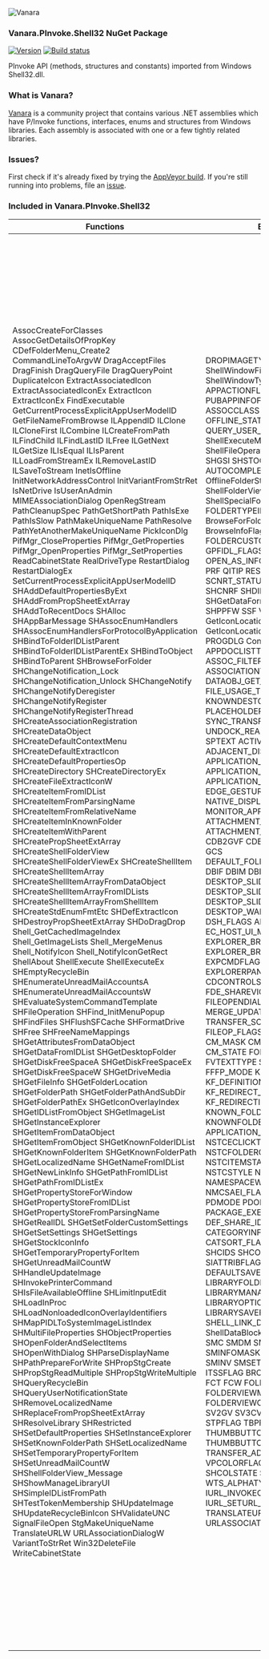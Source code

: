 ﻿![Vanara](https://raw.githubusercontent.com/dahall/Vanara/master/docs/icons/VanaraHeading.png)
### **Vanara.PInvoke.Shell32 NuGet Package**
[![Version](https://img.shields.io/nuget/v/Vanara.PInvoke.Shell32?label=NuGet&style=flat-square)](https://github.com/dahall/Vanara/releases)
[![Build status](https://img.shields.io/appveyor/build/dahall/vanara?label=AppVeyor%20build&style=flat-square)](https://ci.appveyor.com/project/dahall/vanara)

PInvoke API (methods, structures and constants) imported from Windows Shell32.dll.

### **What is Vanara?**

[Vanara](https://github.com/dahall/Vanara) is a community project that contains various .NET assemblies which have P/Invoke functions, interfaces, enums and structures from Windows libraries. Each assembly is associated with one or a few tightly related libraries.

### **Issues?**

First check if it's already fixed by trying the [AppVeyor build](https://ci.appveyor.com/nuget/vanara-prerelease).
If you're still running into problems, file an [issue](https://github.com/dahall/Vanara/issues).

### **Included in Vanara.PInvoke.Shell32**

Functions | Enumerations | Structures | Interfaces
--- | --- | --- | ---
AssocCreateForClasses AssocGetDetailsOfPropKey CDefFolderMenu_Create2 CommandLineToArgvW DragAcceptFiles DragFinish DragQueryFile DragQueryPoint DuplicateIcon ExtractAssociatedIcon ExtractAssociatedIconEx ExtractIcon ExtractIconEx FindExecutable GetCurrentProcessExplicitAppUserModelID GetFileNameFromBrowse ILAppendID ILClone ILCloneFirst ILCombine ILCreateFromPath ILFindChild ILFindLastID ILFree ILGetNext ILGetSize ILIsEqual ILIsParent ILLoadFromStreamEx ILRemoveLastID ILSaveToStream InetIsOffline InitNetworkAddressControl InitVariantFromStrRet IsNetDrive IsUserAnAdmin MIMEAssociationDialog OpenRegStream PathCleanupSpec PathGetShortPath PathIsExe PathIsSlow PathMakeUniqueName PathResolve PathYetAnotherMakeUniqueName PickIconDlg PifMgr_CloseProperties PifMgr_GetProperties PifMgr_OpenProperties PifMgr_SetProperties ReadCabinetState RealDriveType RestartDialog RestartDialogEx SetCurrentProcessExplicitAppUserModelID SHAddDefaultPropertiesByExt SHAddFromPropSheetExtArray SHAddToRecentDocs SHAlloc SHAppBarMessage SHAssocEnumHandlers SHAssocEnumHandlersForProtocolByApplication SHBindToFolderIDListParent SHBindToFolderIDListParentEx SHBindToObject SHBindToParent SHBrowseForFolder SHChangeNotification_Lock SHChangeNotification_Unlock SHChangeNotify SHChangeNotifyDeregister SHChangeNotifyRegister SHChangeNotifyRegisterThread SHCreateAssociationRegistration SHCreateDataObject SHCreateDefaultContextMenu SHCreateDefaultExtractIcon SHCreateDefaultPropertiesOp SHCreateDirectory SHCreateDirectoryEx SHCreateFileExtractIconW SHCreateItemFromIDList SHCreateItemFromParsingName SHCreateItemFromRelativeName SHCreateItemInKnownFolder SHCreateItemWithParent SHCreatePropSheetExtArray SHCreateShellFolderView SHCreateShellFolderViewEx SHCreateShellItem SHCreateShellItemArray SHCreateShellItemArrayFromDataObject SHCreateShellItemArrayFromIDLists SHCreateShellItemArrayFromShellItem SHCreateStdEnumFmtEtc SHDefExtractIcon SHDestroyPropSheetExtArray SHDoDragDrop Shell_GetCachedImageIndex Shell_GetImageLists Shell_MergeMenus Shell_NotifyIcon Shell_NotifyIconGetRect ShellAbout ShellExecute ShellExecuteEx SHEmptyRecycleBin SHEnumerateUnreadMailAccountsA SHEnumerateUnreadMailAccountsW SHEvaluateSystemCommandTemplate SHFileOperation SHFind_InitMenuPopup SHFindFiles SHFlushSFCache SHFormatDrive SHFree SHFreeNameMappings SHGetAttributesFromDataObject SHGetDataFromIDList SHGetDesktopFolder SHGetDiskFreeSpaceA SHGetDiskFreeSpaceEx SHGetDiskFreeSpaceW SHGetDriveMedia SHGetFileInfo SHGetFolderLocation SHGetFolderPath SHGetFolderPathAndSubDir SHGetFolderPathEx SHGetIconOverlayIndex SHGetIDListFromObject SHGetImageList SHGetInstanceExplorer SHGetItemFromDataObject SHGetItemFromObject SHGetKnownFolderIDList SHGetKnownFolderItem SHGetKnownFolderPath SHGetLocalizedName SHGetNameFromIDList SHGetNewLinkInfo SHGetPathFromIDList SHGetPathFromIDListEx SHGetPropertyStoreForWindow SHGetPropertyStoreFromIDList SHGetPropertyStoreFromParsingName SHGetRealIDL SHGetSetFolderCustomSettings SHGetSetSettings SHGetSettings SHGetStockIconInfo SHGetTemporaryPropertyForItem SHGetUnreadMailCountW SHHandleUpdateImage SHInvokePrinterCommand SHIsFileAvailableOffline SHLimitInputEdit SHLoadInProc SHLoadNonloadedIconOverlayIdentifiers SHMapPIDLToSystemImageListIndex SHMultiFileProperties SHObjectProperties SHOpenFolderAndSelectItems SHOpenWithDialog SHParseDisplayName SHPathPrepareForWrite SHPropStgCreate SHPropStgReadMultiple SHPropStgWriteMultiple SHQueryRecycleBin SHQueryUserNotificationState SHRemoveLocalizedName SHReplaceFromPropSheetExtArray SHResolveLibrary SHRestricted SHSetDefaultProperties SHSetInstanceExplorer SHSetKnownFolderPath SHSetLocalizedName SHSetTemporaryPropertyForItem SHSetUnreadMailCountW SHShellFolderView_Message SHShowManageLibraryUI SHSimpleIDListFromPath SHTestTokenMembership SHUpdateImage SHUpdateRecycleBinIcon SHValidateUNC SignalFileOpen StgMakeUniqueName TranslateURLW URLAssociationDialogW VariantToStrRet Win32DeleteFile WriteCabinetState                                                                     | DROPIMAGETYPE FD_FLAGS ShellWindowFindWindowOptions ShellWindowTypeConstants TI_FLAGS APPACTIONFLAGS APPINFODATAFLAGS PUBAPPINFOFLAGS ABE ABM ABN ABS ASSOCCLASS NIF NIIF NIM NIN NIS OFFLINE_STATUS PRINTACTION QUERY_USER_NOTIFICATION_STATE ShellExecuteMaskFlags ShellFileOperation SHERB SHGFI SHGNLI SHGSI SHSTOCKICONID AUTOCOMPLETEOPTIONS OfflineFolderStatus ShellFolderViewOptions ShellSpecialFolderConstants BHID FOLDERTYPEID BrowseForFolderMessages BrowseInfoFlag CLOSEPROPS CSIDL FCS FOLDERCUSTOMSETTINGSMASK GPFIDL_FLAGS MM OFASI OPEN_AS_INFO_FLAGS OPENPROPS PCS PRF QITIP RESTRICTIONS SCNRT_STATUS SHARD SHCNE SHCNF SHCNRF SHDID SHFMT_ID SHFMT_OPT SHGetDataFormat SHGFP SHIL SHOP SHPPFW SSF VALIDATEUNC GetIconLocationFlags GetIconLocationResultFlags PDTIMER PROGDLG ControlPanelItem CPVIEW APPDOCLISTTYPE ARCONTENT ASSOC_FILTER ASSOCIATIONLEVEL ASSOCIATIONTYPE DATAOBJ_GET_ITEM_FLAGS FILE_USAGE_TYPE KNOWNDESTCATEGORY OF_CAP PLACEHOLDER_STATES SLGP SVGIO SYNC_TRANSFER_STATUS UNDOCK_REASON SPBEGINF SPINITF SPTEXT ACTIVATEOPTIONS ADJACENT_DISPLAY_EDGES APPLICATION_VIEW_MIN_WIDTH APPLICATION_VIEW_ORIENTATION APPLICATION_VIEW_STATE EDGE_GESTURE_KIND NATIVE_DISPLAY_ORIENTATION MONITOR_APP_VISIBILITY ATTACHMENT_ACTION ATTACHMENT_PROMPT CDBE_ACTIONS CDB2GVF CDB2N CDBOSC CMF CMIC GCS DEFAULT_FOLDER_MENU_RESTRICTIONS DBIF DBIM DBIMF DESKTOP_SLIDESHOW_DIRECTION DESKTOP_SLIDESHOW_OPTIONS DESKTOP_SLIDESHOW_STATE DESKTOP_WALLPAPER_POSITION DSH_FLAGS AHE_TYPE EC_HOST_UI_MODE EXPLORER_BROWSER_FILL_FLAGS EXPLORER_BROWSER_OPTIONS EXPCMDFLAGS EXPCMDSTATE EXPLORERPANESTATE IEIFLAG CDCONTROLSTATEF FDAP FDE_SHAREVIOLATION_RESPONSE FILEOPENDIALOGOPTIONS MERGE_UPDATE_STATUS TRANSFER_SOURCE_FLAGS FILEOP_FLAGS CM_ENUM_FLAGS CM_MASK CM_SET_WIDTH_VALUE CM_STATE FOLDERLOGICALVIEWMODE FVTEXTTYPE SORTDIRECTION FFFP_MODE KF_CATEGORY KF_DEFINITION_FLAGS KF_REDIRECT_FLAGS KF_REDIRECTION_CAPABILITIES KNOWN_FOLDER_FLAG KNOWNFOLDERID APPLICATION_VIEW_SIZE_PREFERENCE NSTCECLICKTYPE NSTCEHITTEST NSTCFOLDERCAPABILITIES NSTCGNI NSTCITEMSTATE NSTCROOTSTYLE NSTCSTYLE NSTCSTYLE2 NAMESPACEWALKFLAG NMCII_FLAGS NMCSAEI_FLAGS NWMF OPPROGDLGF PDMODE PDOPSTATUS SPACTION PACKAGE_EXECUTION_STATE DEF_SHARE_ID SHARE_ROLE CATEGORYINFO_FLAGS CATSORT_FLAGS FOLDER_ENUM_MODE SHCIDS SHCONTF SHGDNF ISIOI SFGAO SIATTRIBFLAGS SICHINTF SIGDN SIIGBF DEFAULTSAVEFOLDERTYPE LIBRARYFOLDERFILTER LIBRARYMANAGEDIALOGOPTIONS LIBRARYOPTIONFLAGS LIBRARYSAVEFLAGS SHELL_LINK_DATA_FLAGS ShellDataBlockSignature SLR_FLAGS SMC SMDM SMINFOFLAGS SMINFOMASK SMINFOTYPE SMINIT SMINV SMSET EXPPS IRTIR_TASK ITSSFLAG BROWSERFRAMEOPTIONS FCT FCW FOLDERFLAGS FOLDERVIEWMODE FOLDERVIEWOPTIONS SBSP SFVM SV2GV SV3CVW3_FLAGS SVSIF SVUIA STPFLAG TBPFLAG THUMBBUTTONFLAGS THUMBBUTTONMASK TRANSFER_ADVISE_STATE VPCOLORFLAGS VPWATERMARKFLAGS SHCOLSTATE STRRET_TYPE WTS_ALPHATYPE IURL_INVOKECOMMAND_FLAGS IURL_SETURL_FLAGS TRANSLATEURL_IN_FLAGS URLASSOCIATIONDIALOG_IN_FLAGS                                             | CIDA DROPDESCRIPTION DROPFILES FILE_ATTRIBUTES_ARRAY FILEDESCRIPTOR FILEGROUPDESCRIPTOR NETRESOURCE NRESARRAY SHDRAGIMAGE NOTIFICATION_USER_INPUT_DATA APPCATEGORYINFO APPCATEGORYINFOLIST APPINFODATA PUBAPPINFO SLOWAPPINFO APPBARDATA ASSOCIATIONELEMENT NOTIFYICONDATA NOTIFYICONIDENTIFIER SHELLEXECUTEINFO SHFILEINFO SHFILEOPSTRUCT SHQUERYRBINFO SHSTOCKICONINFO BROWSEINFO CABINETSTATE COORD CSFV DATABLOCKHEADER DEFCONTEXTMENU EXP_DARWIN_LINK EXP_SPECIAL_FOLDER EXP_SZ_LINK HLOCK HPIF HPSXA NT_CONSOLE_PROPS NT_FE_CONSOLE_PROPS OPENASINFO PROPPRG SFV_CREATE SHARDAPPIDINFO SHARDAPPIDINFOIDLIST SHARDAPPIDINFOLINK SHChangeNotifyEntry SHDESCRIPTIONID SHELLFLAGSTATE SHELLSTATE SHFOLDERCUSTOMSETTINGS CMINVOKECOMMANDINFOEX DESKBANDINFO COMDLG_FILTERSPEC CM_COLUMNINFO SORTCOLUMN KNOWNFOLDER_DEFINITION NSTCCUSTOMDRAW PERSIST_FOLDER_TARGET_INFO PREVIEWHANDLERFRAMEINFO CATEGORY_INFO EXTRASEARCH SHELL_ITEM_RESOURCE SMDATA FOLDERSETTINGS PFOLDERSETTINGS SV2CVW2_PARAMS THUMBBUTTON ITEMIDLIST SHELLDETAILS SHITEMID STRRET URLINVOKECOMMANDINFO                                                                                                                                                                                                 | IDestinationStreamFactory IShellWindows ITranscodeImage IInputPanelConfiguration IInputPanelInvocationConfiguration INotificationActivationCallback IObjectArray IObjectCollection IAppPublisher IEnumPublishedApps IPublishedApp IPublishedApp2 IShellApp DFConstraint DShellFolderViewEvents Folder Folder2 Folder3 FolderItem FolderItem2 FolderItems FolderItems2 FolderItems3 FolderItemVerb FolderItemVerbs IAutoComplete IAutoComplete2 IFileSearchBand IFolderViewOC INewWDEvents IShellDispatch IShellDispatch2 IShellDispatch3 IShellDispatch4 IShellDispatch5 IShellDispatch6 IShellFolderViewDual IShellFolderViewDual2 IShellFolderViewDual3 IShellLinkDual IShellLinkDual2 IWebWizardHost IWebWizardHost2 IExtractIconA IExtractIconW IProgressDialog IOpenControlPanel IApplicationAssociationRegistration IApplicationDestinations IApplicationDocumentLists IDefaultExtractIconInit IEnumIDList IEnumFullIDList IFileIsInUse IFileSystemBindData IFileSystemBindData2 IPersistIDList IQueryInfo IAccessibilityDockingService IAccessibilityDockingServiceCallback IAccessibleObject IActionProgress IActionProgressDialog IAppActivationUIInfo IApplicationActivationManager IApplicationDesignModeSettings IApplicationDesignModeSettings2 IAppVisibility IAppVisibilityEvents IAssocHandler IAssocHandlerInvoker IEnumAssocHandlers IAttachmentExecute IAutoCompleteDropDown ICDBurn ICDBurnExt ICommDlgBrowser ICommDlgBrowser3 IFolderFilter IFolderFilterSite IContextMenu IContextMenu2 IContextMenu3 IContextMenuCB ICopyHookA ICopyHookW ICreateProcessInputs ICreatingProcess IDataObjectProvider IDataTransferManagerInterop IDefaultFolderMenuInitialize IDelegateFolder IDeskBand IDeskBand2 IDesktopWallpaper IDockingWindow IDragSourceHelper IDragSourceHelper2 IDropTargetHelper IEnumerableView IEnumReadyCallback IEnumObjects IExecuteCommand IExecuteCommandHost IExecuteCommandApplicationHostEnvironment IInitializeCommand IExplorerBrowser IExplorerBrowserEvents IEnumExplorerCommand IExplorerCommand IExplorerCommandProvider IExplorerCommandState IExplorerPaneVisibility IExtractImage IExtractImage2 IFileDialog IFileDialog2 IFileDialogControlEvents IFileDialogCustomize IFileDialogEvents IFileOpenDialog IFileOperationProgressSink IFileSaveDialog IFileSyncMergeHandler IModalWindow IFileOperation IColumnManager IFolderView IFolderView2 IFolderViewHost IFolderViewSettings IResultsFolder IFrameworkInputPane IFrameworkInputPaneHandler IHandlerActivationHost IHandlerInfo IHandlerInfo2 IDynamicHWHandler IHWEventHandler IHWEventHandler2 IQueryCancelAutoPlay IQueryContinue IUserNotification2 IUserNotificationCallback IImageRecompress IInitializeWithBindCtx IInitializeWithFile IInitializeWithItem IInitializeWithPropertyStore IInitializeWithStream IInitializeWithWindow IInputObject IInputObject2 IInputObjectSite IInsertItem IItemNameLimits IKnownFolder IKnownFolderManager ILaunchSourceAppUserModelId ILaunchSourceViewSizePreference ILaunchTargetViewSizePreference ILaunchTargetMonitor INameSpaceTreeAccessible INameSpaceTreeControl INameSpaceTreeControl2 INameSpaceTreeControlDropHandler INameSpaceTreeControlEvents INameSpaceTreeControlFolderCapabilities INamespaceWalk INamespaceWalkCB INamespaceWalkCB2 INewMenuClient INewWindowManager IObjectProvider IObjectWithAppUserModelId IObjectWithBackReferences IObjectWithCancelEvent IObjectWithProgId IObjectWithSelection IIOCancelInformation IOperationsProgressDialog IPackageDebugSettings IPackageDebugSettings2 IPackageExecutionStateChangeNotification IParentAndItem IPersistFolder IPersistFolder2 IPersistFolder3 IPreviewHandler IPreviewHandlerFrame IPreviewHandlerVisuals IPreviousVersionsInfo ICurrentItem IDelegateItem IDisplayItem IIdentityName IPreviewItem IRelatedItem ITransferMediumItem IViewStateIdentityItem IRemoteComputer ISearchBoxInfo IProfferService IServiceProvider ISharingConfigurationManager IShellExtInit ICategorizer ICategoryProvider IEnumExtraSearch IObjectWithFolderEnumMode IShellFolder IShellFolder2 IShellIcon IShellIconOverlayIdentifier IEnumShellItems IParseAndCreateItem IShellItem IShellItem2 IShellItemArray IShellItemImageFactory IShellItemFilter IEnumResources IShellItemResources IShellLibrary IResolveShellLink IShellLinkDataList IShellLinkW IShellMenu IShellMenuCallback IShellPropSheetExt IRunnableTask IShellTaskScheduler IBrowserFrameOptions IFolderViewOptions IShellBrowser IShellFolderViewCB IShellView IShellView2 IShellView3 IStartMenuPinnedList IStorageProviderBanners IStorageProviderCopyHook IStreamAsync IStreamUnbufferedInfo ICustomDestinationList ITaskbarList ITaskbarList2 ITaskbarList3 ITaskbarList4 IThumbnailHandlerFactory ITransferAdviseSink ITransferDestination ITransferSource IUpdateIDList IUserAccountChangeCallback IUserNotification IVirtualDesktopManager IVisualProperties IStorageProviderPropertyHandler IStorageProviderHandler IThumbnailProvider IUniformResourceLocator 
